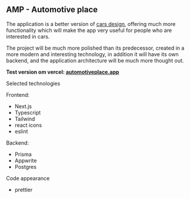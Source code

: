 <h2>AMP - Automotive place</h2>

The application is a better version of  <a href="https://carsdesigns.netlify.app/">cars design</a>, offering much more functionality which will make the app very useful for people who are interested in cars.

The project will be much more polished than its predecessor, created in a more modern and interesting technology, in addition it will have its own backend, and the application architecture will be much more thought out.

**Test version om vercel: <a href="https://automotiveplace.vercel.app/pl/preview">automotiveplace.app</a>**

Selected technologies

Frontend: 
- Next.js
- Typescript
- Tailwind
- react icons
- eslint
  
Backend:
- Prisma
- Appwrite
- Postgres

Code appearance
- prettier
